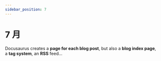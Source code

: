 ```yaml
---
sidebar_position: 7
---
```


# 7 月

Docusaurus creates a **page for each blog post**, but also a **blog index page**, a **tag system**, an **RSS** feed...
